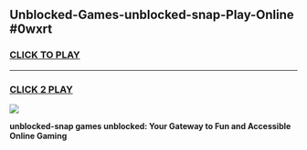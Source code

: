 
## Unblocked-Games-unblocked-snap-Play-Online #0wxrt
<h3>
<a href="https://news.freeplayer.one?title=unblocked-snap&ref=3">CLICK TO PLAY</a></h3>
<hr>

<h3>
<a href="https://news.freeplayer.one?title=unblocked-snap&ref=3">CLICK 2 PLAY</a>
  
</h3>

<a href="https://news.freeplayer.one?title=unblocked-snap&ref=3"><img src="https://clearcache.store/games.png"></a>


**unblocked-snap games unblocked: Your Gateway to Fun and Accessible Online Gaming**
